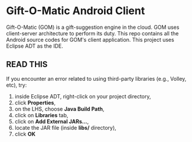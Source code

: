 Gift-O-Matic Android Client
===========================

Gift-O-Matic (GOM) is a gift-suggestion engine in the cloud. GOM uses client-server architecture to perform its duty. This repo contains all the Android source codes for GOM's client application. This project uses Eclipse ADT as the IDE.

READ THIS
---------
If you encounter an error related to using third-party libraries (e.g., Volley, etc), try:

1. inside Eclipse ADT, right-click on your project directory,
2. click **Properties**,
3. on the LHS, choose **Java Build Path**,
4. click on **Libraries** tab,
5. click on **Add External JARs...**,
6. locate the JAR file (inside **libs/** directory),
7. click **OK**
